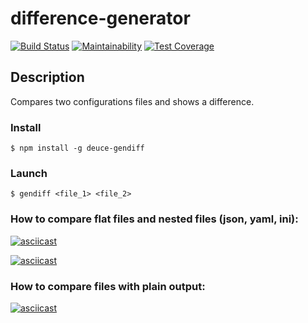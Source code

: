 # difference-generator

[![Build Status](https://travis-ci.org/PavelDeuce/frontend-project-lvl2.svg?branch=master)](https://travis-ci.org/PavelDeuce/frontend-project-lvl2)
[![Maintainability](https://api.codeclimate.com/v1/badges/56acf43ebb8c8d5c78f2/maintainability)](https://codeclimate.com/github/PavelDeuce/frontend-project-lvl2/maintainability)
[![Test Coverage](https://api.codeclimate.com/v1/badges/56acf43ebb8c8d5c78f2/test_coverage)](https://codeclimate.com/github/PavelDeuce/frontend-project-lvl2/test_coverage)

## Description

Compares two configurations files and shows a difference.

### Install

`$ npm install -g deuce-gendiff`

### Launch

`$ gendiff <file_1> <file_2>`

### How to compare flat files and nested files (json, yaml, ini):

[![asciicast](https://asciinema.org/a/PwsfqzqUGOEgTfRJnu9YXeQ6j.svg)](https://asciinema.org/a/PwsfqzqUGOEgTfRJnu9YXeQ6j)

[![asciicast](https://asciinema.org/a/DHQSMNZC2hqJOFJnLZge7TSSL.svg)](https://asciinema.org/a/DHQSMNZC2hqJOFJnLZge7TSSL)

### How to compare files with plain output:

[![asciicast](https://asciinema.org/a/mP0KnKch2Fy51zMIYJksaHiHo.svg)](https://asciinema.org/a/mP0KnKch2Fy51zMIYJksaHiHo)
